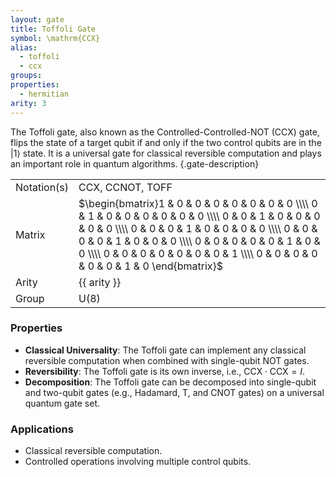 ```yaml
---
layout: gate
title: Toffoli Gate
symbol: \mathrm{CCX}
alias:
  - toffoli
  - ccx
groups:
properties:
  - hermitian
arity: 3
---
```


The Toffoli gate, also known as the Controlled-Controlled-NOT ($\mathrm{CCX}$) gate, flips the state of a target qubit if and only if the two control qubits are in the $|1\rangle$ state. It is a universal gate for classical reversible computation and plays an important role in quantum algorithms. {.gate-description}

|             |                                                                                                                                                                                                                                                                                                                   |
| ----------- | ----------------------------------------------------------------------------------------------------------------------------------------------------------------------------------------------------------------------------------------------------------------------------------------------------------------- |
| Notation(s) | $\mathrm{CCX}$, $\mathrm{CCNOT}$, $\mathrm{TOFF}$                                                                                                                                                                                                                                                                 |
| Matrix      | $\begin{bmatrix}1 & 0 & 0 & 0 & 0 & 0 & 0 & 0 \\\\ 0 & 1 & 0 & 0 & 0 & 0 & 0 & 0 \\\\ 0 & 0 & 1 & 0 & 0 & 0 & 0 & 0 \\\\ 0 & 0 & 0 & 1 & 0 & 0 & 0 & 0 \\\\ 0 & 0 & 0 & 0 & 1 & 0 & 0 & 0 \\\\ 0 & 0 & 0 & 0 & 0 & 1 & 0 & 0 \\\\ 0 & 0 & 0 & 0 & 0 & 0 & 0 & 1 \\\\ 0 & 0 & 0 & 0 & 0 & 0 & 1 & 0 \end{bmatrix}$ |
| Arity       | {{ arity }}                                                                                                                                                                                                                                                                                                       |
| Group       | $\mathsf{U}(8)$                                                                                                                                                                                                                                                                                                   |

### Properties

- **Classical Universality**: The Toffoli gate can implement any classical reversible computation when combined with single-qubit NOT gates.
- **Reversibility**: The Toffoli gate is its own inverse, i.e., $\text{CCX} \cdot \text{CCX} = I$.
- **Decomposition**: The Toffoli gate can be decomposed into single-qubit and two-qubit gates (e.g., Hadamard, T, and CNOT gates) on a universal quantum gate set.

### Applications

- Classical reversible computation.
- Controlled operations involving multiple control qubits.

